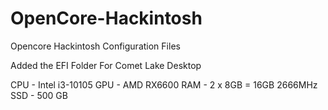 # OpenCore-Hackintosh
Opencore Hackintosh Configuration Files

Added the EFI Folder For Comet Lake Desktop

CPU - Intel i3-10105
GPU - AMD RX6600
RAM - 2 x 8GB = 16GB 2666MHz
SSD - 500 GB
